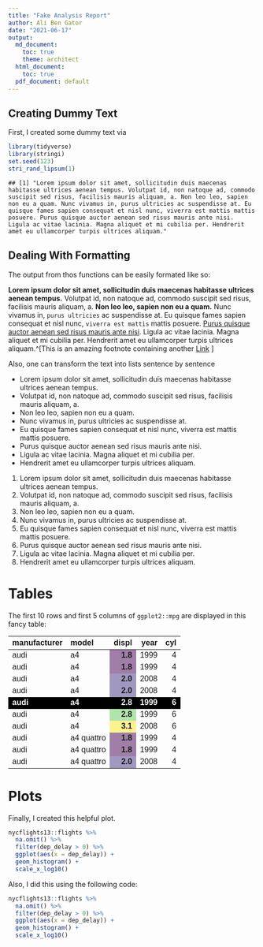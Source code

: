 ```yaml
---
title: "Fake Analysis Report"
author: Ali Ben Gator
date: "2021-06-17"
output:
  md_document:
    toc: true
    theme: architect
  html_document:
    toc: true
  pdf_document: default
---
```



## Creating Dummy Text

First, I created some dummy text via

```r
library(tidyverse)
library(stringi)
set.seed(123)
stri_rand_lipsum(1)
```

```
## [1] "Lorem ipsum dolor sit amet, sollicitudin duis maecenas habitasse ultrices aenean tempus. Volutpat id, non natoque ad, commodo suscipit sed risus, facilisis mauris aliquam, a. Non leo leo, sapien non eu a quam. Nunc vivamus in, purus ultricies ac suspendisse at. Eu quisque fames sapien consequat et nisl nunc, viverra est mattis mattis posuere. Purus quisque auctor aenean sed risus mauris ante nisi. Ligula ac vitae lacinia. Magna aliquet et mi cubilia per. Hendrerit amet eu ullamcorper turpis ultrices aliquam."
```


## Dealing With Formatting

The output from thos functions can be easily formated like so:

**Lorem ipsum dolor sit amet, sollicitudin duis maecenas habitasse ultrices aenean tempus.** Volutpat id, non natoque ad, commodo suscipit sed risus, facilisis mauris aliquam, a. **Non leo leo, sapien non eu a quam.** Nunc vivamus in, `purus ultricies` ac suspendisse at. Eu quisque fames sapien consequat et nisl nunc, `viverra est mattis` mattis posuere. [Purus quisque auctor aenean sed risus mauris ante nisi](https://www.youtube.com/watch?v=dQw4w9WgXcQ). Ligula ac vitae lacinia. Magna aliquet et mi cubilia per. Hendrerit amet eu ullamcorper turpis ultrices aliquam.^[This is an amazing footnote containing another [Link](https://yards.albert-rapp.de/) ]

Also, one can transform the text into lists sentence by sentence

* Lorem ipsum dolor sit amet, sollicitudin duis maecenas habitasse ultrices aenean tempus.
* Volutpat id, non natoque ad, commodo suscipit sed risus, facilisis mauris aliquam, a.
* Non leo leo, sapien non eu a quam.
* Nunc vivamus in, purus ultricies ac suspendisse at.
* Eu quisque fames sapien consequat et nisl nunc, viverra est mattis mattis posuere.
* Purus quisque auctor aenean sed risus mauris ante nisi.
* Ligula ac vitae lacinia. Magna aliquet et mi cubilia per.
* Hendrerit amet eu ullamcorper turpis ultrices aliquam.

1. Lorem ipsum dolor sit amet, sollicitudin duis maecenas habitasse ultrices aenean tempus.
1. Volutpat id, non natoque ad, commodo suscipit sed risus, facilisis mauris aliquam, a.
1. Non leo leo, sapien non eu a quam.
1. Nunc vivamus in, purus ultricies ac suspendisse at.
1. Eu quisque fames sapien consequat et nisl nunc, viverra est mattis mattis posuere.
1. Purus quisque auctor aenean sed risus mauris ante nisi.
1. Ligula ac vitae lacinia. Magna aliquet et mi cubilia per.
1. Hendrerit amet eu ullamcorper turpis ultrices aliquam.


# Tables

The first 10 rows and first 5 columns of `ggplot2::mpg` are displayed in this fancy table:

<table class=" lightable-classic" style='font-family: "Arial Narrow", "Source Sans Pro", sans-serif; width: auto !important; margin-left: auto; margin-right: auto;'>
 <thead>
  <tr>
   <th style="text-align:left;"> manufacturer </th>
   <th style="text-align:left;"> model </th>
   <th style="text-align:right;"> displ </th>
   <th style="text-align:right;"> year </th>
   <th style="text-align:right;"> cyl </th>
  </tr>
 </thead>
<tbody>
  <tr>
   <td style="text-align:left;"> audi </td>
   <td style="text-align:left;"> a4 </td>
   <td style="text-align:right;font-weight: bold;background-color: rgba(68, 1, 84, 0.5) !important;"> 1.8 </td>
   <td style="text-align:right;"> 1999 </td>
   <td style="text-align:right;"> 4 </td>
  </tr>
  <tr>
   <td style="text-align:left;"> audi </td>
   <td style="text-align:left;"> a4 </td>
   <td style="text-align:right;font-weight: bold;background-color: rgba(68, 1, 84, 0.5) !important;"> 1.8 </td>
   <td style="text-align:right;"> 1999 </td>
   <td style="text-align:right;"> 4 </td>
  </tr>
  <tr>
   <td style="text-align:left;"> audi </td>
   <td style="text-align:left;"> a4 </td>
   <td style="text-align:right;font-weight: bold;background-color: rgba(69, 53, 129, 0.5) !important;"> 2.0 </td>
   <td style="text-align:right;"> 2008 </td>
   <td style="text-align:right;"> 4 </td>
  </tr>
  <tr>
   <td style="text-align:left;"> audi </td>
   <td style="text-align:left;"> a4 </td>
   <td style="text-align:right;font-weight: bold;background-color: rgba(69, 53, 129, 0.5) !important;"> 2.0 </td>
   <td style="text-align:right;"> 2008 </td>
   <td style="text-align:right;"> 4 </td>
  </tr>
  <tr>
   <td style="text-align:left;font-weight: bold;color: white !important;background-color: black !important;"> audi </td>
   <td style="text-align:left;font-weight: bold;color: white !important;background-color: black !important;"> a4 </td>
   <td style="text-align:right;font-weight: bold;background-color: rgba(103, 204, 92, 0.5) !important;font-weight: bold;color: white !important;background-color: black !important;"> 2.8 </td>
   <td style="text-align:right;font-weight: bold;color: white !important;background-color: black !important;"> 1999 </td>
   <td style="text-align:right;font-weight: bold;color: white !important;background-color: black !important;"> 6 </td>
  </tr>
  <tr>
   <td style="text-align:left;"> audi </td>
   <td style="text-align:left;"> a4 </td>
   <td style="text-align:right;font-weight: bold;background-color: rgba(103, 204, 92, 0.5) !important;"> 2.8 </td>
   <td style="text-align:right;"> 1999 </td>
   <td style="text-align:right;"> 6 </td>
  </tr>
  <tr>
   <td style="text-align:left;"> audi </td>
   <td style="text-align:left;"> a4 </td>
   <td style="text-align:right;font-weight: bold;background-color: rgba(253, 231, 37, 0.5) !important;"> 3.1 </td>
   <td style="text-align:right;"> 2008 </td>
   <td style="text-align:right;"> 6 </td>
  </tr>
  <tr>
   <td style="text-align:left;"> audi </td>
   <td style="text-align:left;"> a4 quattro </td>
   <td style="text-align:right;font-weight: bold;background-color: rgba(68, 1, 84, 0.5) !important;"> 1.8 </td>
   <td style="text-align:right;"> 1999 </td>
   <td style="text-align:right;"> 4 </td>
  </tr>
  <tr>
   <td style="text-align:left;"> audi </td>
   <td style="text-align:left;"> a4 quattro </td>
   <td style="text-align:right;font-weight: bold;background-color: rgba(68, 1, 84, 0.5) !important;"> 1.8 </td>
   <td style="text-align:right;"> 1999 </td>
   <td style="text-align:right;"> 4 </td>
  </tr>
  <tr>
   <td style="text-align:left;"> audi </td>
   <td style="text-align:left;"> a4 quattro </td>
   <td style="text-align:right;font-weight: bold;background-color: rgba(69, 53, 129, 0.5) !important;"> 2.0 </td>
   <td style="text-align:right;"> 2008 </td>
   <td style="text-align:right;"> 4 </td>
  </tr>
</tbody>
</table>


# Plots

Finally, I created this helpful plot.


```r
nycflights13::flights %>% 
  na.omit() %>% 
  filter(dep_delay > 0) %>% 
  ggplot(aes(x = dep_delay)) +
  geom_histogram() + 
  scale_x_log10()
```

Also, I did this using the following code:


```r
nycflights13::flights %>% 
  na.omit() %>% 
  filter(dep_delay > 0) %>% 
  ggplot(aes(x = dep_delay)) +
  geom_histogram() + 
  scale_x_log10()
```

